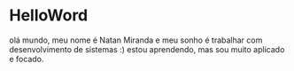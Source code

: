 # HelloWord
olá mundo, meu nome é Natan Miranda e meu sonho é trabalhar com desenvolvimento de sistemas :)
estou aprendendo, mas sou muito aplicado e focado.
